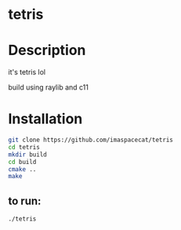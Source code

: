 # tetris

# Description
it's tetris lol

build using raylib and c11

# Installation
```bash
git clone https://github.com/imaspacecat/tetris
cd tetris
mkdir build
cd build
cmake ..
make
```

## to run:
```bash
./tetris
```